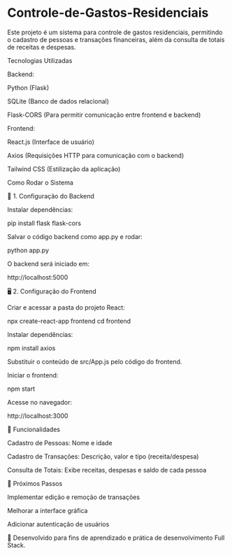 # Controle-de-Gastos-Residenciais

Este projeto é um sistema para controle de gastos residenciais, permitindo o cadastro de pessoas e transações financeiras, além da consulta de totais de receitas e despesas.

Tecnologias Utilizadas

Backend:

Python (Flask)

SQLite (Banco de dados relacional)

Flask-CORS (Para permitir comunicação entre frontend e backend)

Frontend:

React.js (Interface de usuário)

Axios (Requisições HTTP para comunicação com o backend)

Tailwind CSS (Estilização da aplicação)

Como Rodar o Sistema

🔧 1. Configuração do Backend

Instalar dependências:

pip install flask flask-cors

Salvar o código backend como app.py e rodar:

python app.py

O backend será iniciado em:

http://localhost:5000

🖥️ 2. Configuração do Frontend

Criar e acessar a pasta do projeto React:

npx create-react-app frontend
cd frontend

Instalar dependências:

npm install axios

Substituir o conteúdo de src/App.js pelo código do frontend.

Iniciar o frontend:

npm start

Acesse no navegador:

http://localhost:3000

📌 Funcionalidades

Cadastro de Pessoas: Nome e idade

Cadastro de Transações: Descrição, valor e tipo (receita/despesa)

Consulta de Totais: Exibe receitas, despesas e saldo de cada pessoa

📌 Próximos Passos

Implementar edição e remoção de transações

Melhorar a interface gráfica

Adicionar autenticação de usuários

🚀 Desenvolvido para fins de aprendizado e prática de desenvolvimento Full Stack.
